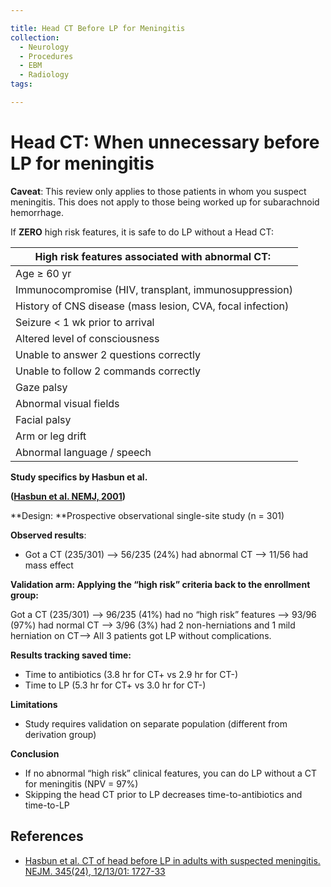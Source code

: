 ```yaml
---

title: Head CT Before LP for Meningitis
collection:
  - Neurology
  - Procedures
  - EBM
  - Radiology
tags:

---
```




# Head CT: When unnecessary before LP for meningitis

**Caveat**: This review only applies to those patients in whom you suspect meningitis. This does not apply to those being worked up for subarachnoid hemorrhage.

If **ZERO** high risk features, it is safe to do LP without a Head CT:

| **High risk features associated with abnormal CT:**        |
|------------------------------------------------------------|
| Age ≥ 60 yr                                                |
| Immunocompromise (HIV, transplant, immunosuppression)      |
| History of CNS disease (mass lesion, CVA, focal infection) |
| Seizure &lt; 1 wk prior to arrival                         |
| Altered level of consciousness                             |
| Unable to answer 2 questions correctly                     |
| Unable to follow 2 commands correctly                      |
| Gaze palsy                                                 |
| Abnormal visual fields                                     |
| Facial palsy                                               |
| Arm or leg drift                                           |
| Abnormal language / speech                                 |

**Study specifics by Hasbun et al.**

**([Hasbun et al. NEMJ, 2001](https://www.ncbi.nlm.nih.gov/pubmed/?term=11742046))**

**Design: **Prospective observational single-site study (n = 301)

**Observed results**: 

-   Got a CT (235/301) --&gt; 56/235 (24%) had abnormal CT --&gt; 11/56 had mass effect

**Validation arm: Applying the “high risk” criteria back to the enrollment group:**

Got a CT (235/301) --&gt; 96/235 (41%) had no “high risk” features --&gt; 93/96 (97%) had normal CT --&gt; 3/96 (3%) had 2 non-herniations and 1 mild herniation on CT--&gt; All 3 patients got LP without complications.

**Results tracking saved time:**

-   Time to antibiotics (3.8 hr for CT+ vs 2.9 hr for CT-) 
-   Time to LP (5.3 hr for CT+ vs 3.0 hr for CT-)

**Limitations**

-   Study requires validation on separate population (different from derivation group) 

**Conclusion**

-   If no abnormal “high risk” clinical features, you can do LP without a CT for meningitis (NPV = 97%) 
-   Skipping the head CT prior to LP decreases time-to-antibiotics and time-to-LP 

## References

-   [Hasbun et al. CT of head before LP in adults with suspected meningitis. NEJM. 345(24), 12/13/01: 1727-33](https://www.ncbi.nlm.nih.gov/pubmed/?term=11742046)
